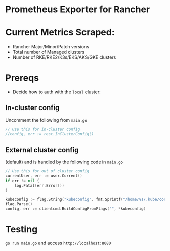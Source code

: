 # Prometheus Exporter for Rancher

# Current Metrics Scraped:

* Rancher Major/Minor/Patch versions
* Total number of Managed clusters
* Number of RKE/RKE2/K3s/EKS/AKS/GKE clusters

# Prereqs

* Decide how to auth with the `local` cluster:

## In-cluster config

Uncomment the following from `main.go`

```go
// Use this for in-cluster config 
//config, err := rest.InClusterConfig()
```

## External cluster config

(default) and is handled by the following code in `main.go`

```go
// Use this for out of cluster config
currentUser, err := user.Current()
if err != nil {
	log.Fatal(err.Error())
}

kubeconfig := flag.String("kubeconfig", fmt.Sprintf("/home/%s/.kube/config", currentUser.Username), "absolute path to the kubeconfig file")
flag.Parse()
config, err := clientcmd.BuildConfigFromFlags("", *kubeconfig)
```

# Testing

`go run main.go` and access `http://localhost:8080`